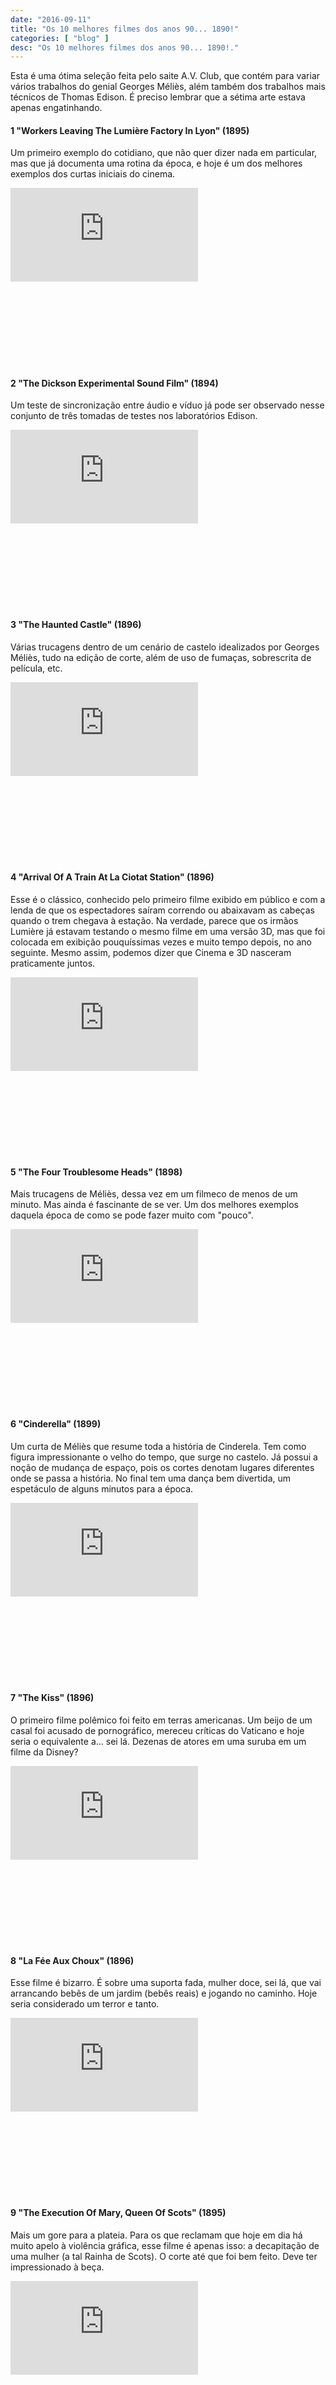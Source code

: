 ```yaml
---
date: "2016-09-11"
title: "Os 10 melhores filmes dos anos 90... 1890!"
categories: [ "blog" ]
desc: "Os 10 melhores filmes dos anos 90... 1890!."
---
```

Esta é uma ótima seleção feita pelo saite A.V. Club, que contém para variar vários trabalhos do genial Georges Méliès, além também dos trabalhos mais técnicos de Thomas Edison. É preciso lembrar que a sétima arte estava apenas engatinhando.

#### 1 "Workers Leaving The Lumière Factory In Lyon" (1895)

Um primeiro exemplo do cotidiano, que não quer dizer nada em particular, mas que já documenta uma rotina da época, e hoje é um dos melhores exemplos dos curtas iniciais do cinema.

<div class="video_container" style="position:relative;width:100%;height:0;padding-bottom:56.25%">
<iframe class="video_youtube" src="https://www.youtube.com/embed/OYpKZx090UE" frameborder="0" allowfullscreen></iframe>
</div>

#### 2 "The Dickson Experimental Sound Film" (1894)

Um teste de sincronização entre áudio e víduo já pode ser observado nesse conjunto de três tomadas de testes nos laboratórios Edison.

<div class="video_container" style="position:relative;width:100%;height:0;padding-bottom:56.25%">
<iframe class="video_youtube" src="https://www.youtube.com/embed/Y6b0wpBTR1s" frameborder="0" allowfullscreen></iframe>
</div>

#### 3 "The Haunted Castle" (1896)

Várias trucagens dentro de um cenário de castelo idealizados por Georges Méliès, tudo na edição de corte, além de uso de fumaças, sobrescrita de película, etc.

<div class="video_container" style="position:relative;width:100%;height:0;padding-bottom:56.25%">
<iframe class="video_youtube" src="https://www.youtube.com/embed/OPmKaz3Quzo" frameborder="0" allowfullscreen></iframe>
</div>

#### 4 "Arrival Of A Train At La Ciotat Station" (1896)

Esse é o clássico, conhecido pelo primeiro filme exibido em público e com a lenda de que os espectadores saíram correndo ou abaixavam as cabeças quando o trem chegava à estação. Na verdade, parece que os irmãos Lumière já estavam testando o mesmo filme em uma versão 3D, mas que foi colocada em exibição pouquíssimas vezes e muito tempo depois, no ano seguinte. Mesmo assim, podemos dizer que Cinema e 3D nasceram praticamente juntos.

<div class="video_container" style="position:relative;width:100%;height:0;padding-bottom:56.25%">
<iframe class="video_youtube" src="https://www.youtube.com/embed/1dgLEDdFddk" frameborder="0" allowfullscreen></iframe>
</div>

#### 5 "The Four Troublesome Heads" (1898)

Mais trucagens de Méliès, dessa vez em um filmeco de menos de um minuto. Mas ainda é fascinante de se ver. Um dos melhores exemplos daquela época de como se pode fazer muito com "pouco".

<div class="video_container" style="position:relative;width:100%;height:0;padding-bottom:56.25%">
<iframe class="video_youtube" src="https://www.youtube.com/embed/_Sgr5FVjnXs" frameborder="0" allowfullscreen></iframe>
</div>

#### 6 "Cinderella" (1899)

Um curta de Méliès que resume toda a história de Cinderela. Tem como figura impressionante o velho do tempo, que surge no castelo. Já possui a noção de mudança de espaço, pois os cortes denotam lugares diferentes onde se passa a história. No final tem uma dança bem divertida, um espetáculo de alguns minutos para a época.

<div class="video_container" style="position:relative;width:100%;height:0;padding-bottom:56.25%">
<iframe class="video_youtube" src="https://www.youtube.com/embed/0caKk_42n7A" frameborder="0" allowfullscreen></iframe>
</div>

#### 7 "The Kiss" (1896)

O primeiro filme polêmico foi feito em terras americanas. Um beijo de um casal foi acusado de pornográfico, mereceu críticas do Vaticano e hoje seria o equivalente a... sei lá. Dezenas de atores em uma suruba em um filme da Disney?

<div class="video_container" style="position:relative;width:100%;height:0;padding-bottom:56.25%">
<iframe class="video_youtube" src="https://www.youtube.com/embed/IUyTcpvTPu0" frameborder="0" allowfullscreen></iframe>
</div>

#### 8 "La Fée Aux Choux" (1896) 

Esse filme é bizarro. É sobre uma suporta fada, mulher doce, sei lá, que vai arrancando bebês de um jardim (bebês reais) e jogando no caminho. Hoje seria considerado um terror e tanto.

<div class="video_container" style="position:relative;width:100%;height:0;padding-bottom:56.25%">
<iframe class="video_youtube" src="https://www.youtube.com/embed/MTd7r0VkgnQ" frameborder="0" allowfullscreen></iframe>
</div>

#### 9 "The Execution Of Mary, Queen Of Scots" (1895)

Mais um gore para a plateia. Para os que reclamam que hoje em dia há muito apelo à violência gráfica, esse filme é apenas isso: a decapitação de uma mulher (a tal Rainha de Scots). O corte até que foi bem feito. Deve ter impressionado à beça.

<div class="video_container" style="position:relative;width:100%;height:0;padding-bottom:56.25%">
<iframe class="video_youtube" src="https://www.youtube.com/embed/XgDG_wc19aU" frameborder="0" allowfullscreen></iframe>
</div>

#### 10 "The X-Ray Fiend" (1897)

Na época o Raio-X havia sido descoberto e a criatividade já começava a aflorar. Esse filmeco é bem divertido pela sua inocência, e demonstra como havia curiosidade a respeito das inovações tecnológicas e científicas. Aliás, a Scientific American aquele ano lançou um artigo explicando como fazer Raio-X em sua própria casa!

<div class="video_container" style="position:relative;width:100%;height:0;padding-bottom:56.25%">
<iframe class="video_youtube" src="https://www.youtube.com/embed/3gMCkFRMJQQ" frameborder="0" allowfullscreen></iframe>
</div>

Fonte: A.V. Club - [The 10 best films of the 1890s](http://www.avclub.com/article/the-10-best-films-of-the-1890s-87648)
